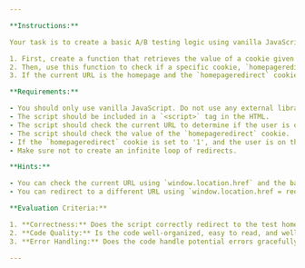 ```yaml
---

**Instructions:**

Your task is to create a basic A/B testing logic using vanilla JavaScript. 

1. First, create a function that retrieves the value of a cookie given its name.
2. Then, use this function to check if a specific cookie, `homepageredirect`, exists and if its value is '1'.
3. If the current URL is the homepage and the `homepageredirect` cookie value is '1', redirect the user to a different homepage (e.g., `/pages/homepagetest`).

**Requirements:**

- You should only use vanilla JavaScript. Do not use any external libraries or frameworks.
- The script should be included in a `<script>` tag in the HTML.
- The script should check the current URL to determine if the user is on the homepage.
- The script should check the value of the `homepageredirect` cookie.
- If the `homepageredirect` cookie is set to '1', and the user is on the homepage, the script should redirect the user to `/pages/homepagetest`.
- Make sure not to create an infinite loop of redirects.

**Hints:**

- You can check the current URL using `window.location.href` and the base URL using `window.location.origin`.
- You can redirect to a different URL using `window.location.href = redirectUrl;`.

**Evaluation Criteria:**

1. **Correctness:** Does the script correctly redirect to the test homepage if the `homepageredirect` cookie is set to '1'?
2. **Code Quality:** Is the code well-organized, easy to read, and well-commented?
3. **Error Handling:** Does the code handle potential errors gracefully?

---
```


<script>

// ********Write your script file here ********

function getCookie() {
    const cookies = document.cookie.split('; ');
    for (const cookie of cookies) {
        const [name, value] = cookie.split('=');
        if (name === "homepageredirect") {
            console.log("ddddd", decodeURIComponent(value))
            return decodeURIComponent(value);
        }
    }
    return null;
}

const homepageredirectValue = getCookie();

// Check if the user is on the homepage (assuming the homepage URL is '/')
if (window.location.pathname === '/' && homepageredirectValue === '1') {
    window.location.href = '/pages/homepagetest';
}

</script>
